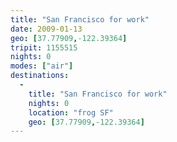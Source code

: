 ```yaml
---
title: "San Francisco for work"
date: 2009-01-13
geo: [37.77909,-122.39364]
tripit: 1155515
nights: 0
modes: ["air"]
destinations:
  -
    title: "San Francisco for work"
    nights: 0
    location: "frog SF"
    geo: [37.77909,-122.39364]
---
```



